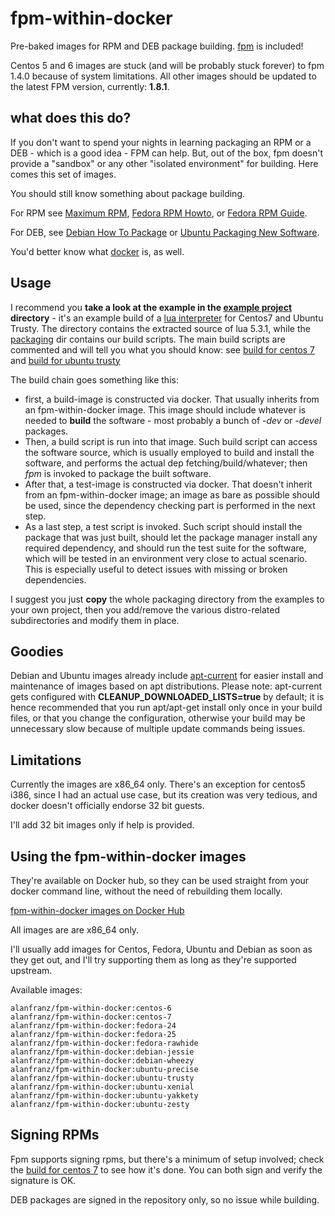 # fpm-within-docker

Pre-baked images for RPM and DEB package building. [fpm](https://github.com/jordansissel/fpm) is included!

Centos 5 and 6 images are stuck (and will be probably stuck forever) to fpm 1.4.0 because of system limitations.
All other images should be updated to the latest FPM version, currently: **1.8.1**.

## what does this do?

If you don't want to spend your nights in learning packaging an RPM or a DEB - which is a good idea - FPM can help.
But, out of the box, fpm doesn't provide a "sandbox" or any other "isolated environment" for building. Here comes this set of images.

You should still know something about package building.

For RPM see [Maximum RPM](http://www.rpm.org/max-rpm/), [Fedora RPM Howto](https://fedoraproject.org/wiki/How_to_create_an_RPM_package), or [Fedora RPM Guide](https://docs.fedoraproject.org/en-US/Fedora_Draft_Documentation/0.1/html/RPM_Guide/).

For DEB, see [Debian How To Package](https://wiki.debian.org/HowToPackageForDebian) or [Ubuntu Packaging New Software](http://packaging.ubuntu.com/html/packaging-new-software.html).

You'd better know what [docker](https://www.docker.com/) is, as well.

## Usage

I recommend you **take a look at the example in the [example project](example-project) directory** - it's an example build of a [lua interpreter](http://www.lua.org)
for Centos7 and Ubuntu Trusty. The directory contains the extracted source of lua 5.3.1, while the [packaging](example-project/packaging) dir contains our build scripts. The main build scripts are commented and will tell you what you should know: see [build for centos 7](example-project/packaging/centos-7/build) and [build for ubuntu trusty](example-project/packaging/ubuntu-trusty/build)

The build chain goes something like this:

* first, a build-image is constructed via docker. That usually inherits from an fpm-within-docker image. This image should include whatever is needed to **build** the software - most probably a bunch of *-dev* or *-devel* packages.
* Then, a build script is run into that image. Such build script can access the software source, which is usually employed to build and install the software, and performs the actual dep fetching/build/whatever; then *fpm* is invoked to package the built software.
* After that, a test-image is constructed via docker. That doesn't inherit from an fpm-within-docker image; an image as bare as possible should be used, since the dependency checking part is performed in the next step.
* As a last step, a test script is invoked. Such script should install the package that was just built, should let the package manager install any required dependency, and should run the test suite for the software, which will be tested in an environment very close to actual scenario. This is especially useful to detect issues with missing or broken dependencies.

I suggest you just **copy** the whole packaging directory from the examples to your own project, then you add/remove the various distro-related subdirectories and modify them in place.

## Goodies

Debian and Ubuntu images already include [apt-current](https://github.com/alanfranz/apt-current) for easier
install and maintenance of images based on apt distributions. Please note: apt-current gets configured with **CLEANUP_DOWNLOADED_LISTS=true** by default;
it is hence recommended that you run apt/apt-get install only once in your build files, or that you change the configuration, otherwise your build
may be unnecessary slow because of multiple update commands being issues.


## Limitations

Currently the images are x86_64 only. There's an exception for
centos5 i386, since I had an actual use case, but its creation
was very tedious, and docker doesn't officially endorse 32 bit guests.

I'll add 32 bit images only if help is provided.

## Using the fpm-within-docker images

They're available on Docker hub, so they can be used straight from your docker command line, without the need of rebuilding them locally.

[fpm-within-docker images on Docker Hub](https://hub.docker.com/r/alanfranz/fpm-within-docker/tags/)

All images are are x86_64 only.

I'll usually add images for Centos, Fedora, Ubuntu and Debian as soon
as they get out, and I'll try supporting them as long as they're supported upstream.

Available images:

```
alanfranz/fpm-within-docker:centos-6
alanfranz/fpm-within-docker:centos-7
alanfranz/fpm-within-docker:fedora-24
alanfranz/fpm-within-docker:fedora-25
alanfranz/fpm-within-docker:fedora-rawhide
alanfranz/fpm-within-docker:debian-jessie
alanfranz/fpm-within-docker:debian-wheezy
alanfranz/fpm-within-docker:ubuntu-precise
alanfranz/fpm-within-docker:ubuntu-trusty
alanfranz/fpm-within-docker:ubuntu-xenial
alanfranz/fpm-within-docker:ubuntu-yakkety
alanfranz/fpm-within-docker:ubuntu-zesty
```


## Signing RPMs

Fpm supports signing rpms, but there's a minimum of setup involved; check the [build for centos 7](example-project/packaging/centos-7/build) to see 
how it's done. You can both sign and verify the signature is OK.

DEB packages are signed in the repository only, so no issue while building.
